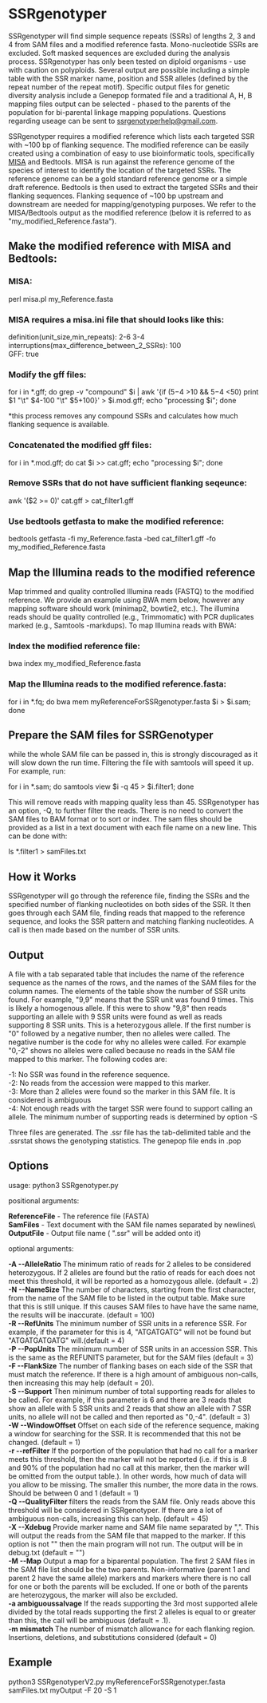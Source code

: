 # SSRgenotyper

SSRgenotyper will find simple sequence repeats (SSRs) of lengths 2, 3 and 4 from SAM files and a modified reference fasta. Mono-nucleotide SSRs are excluded. Soft masked sequences are excluded during the analysis process. SSRgenotyper has only been tested on diploid organisms - use with caution on polyploids. Several output are possible including a simple table with the SSR marker name, position and SSR alleles (defined by the repeat number of the repeat motif). Specific output files for genetic diversity analysis include a Genepop formated file and a traditional A, H, B mapping files output can be selected - phased to the parents of the population for bi-parental linkage mapping populations. Questions regarding useage can be sent to ssrgenotyperhelp@gmail.com.

SSRgenotyper requires a modified reference which lists each targeted SSR with ~100 bp of flanking sequence. The modified reference can be easily created using a combination of easy to use bioinformatic tools, specifically [MISA](https://webblast.ipk-gatersleben.de/misa/misa_sourcecode_22092015.zip) and Bedtools. MISA is run against the reference genome of the species of interest to identify the location of the targeted SSRs. The reference genome can be a gold standard reference genome or a simple draft reference. Bedtools is then used to extract the targeted SSRs and their flanking sequences. Flanking sequence of ~100 bp upstream and downstream are needed for mapping/genotyping purposes. We refer to the MISA/Bedtools output as the modified reference (below it is referred to as "my_modified_Reference.fasta").

## Make the modified reference with MISA and Bedtools:

### MISA:
perl misa.pl my_Reference.fasta

### MISA requires a misa.ini file that should looks like this:

definition(unit_size,min_repeats):                   2-6 3-4\
interruptions(max_difference_between_2_SSRs):        100\
GFF:                                                     true

### Modify the gff files:
for i in \*.gff; do grep -v "compound" $i | awk '{if ($5-$4 >10 && $5-$4 <50) print $1 "\t" $4-100 "\t" $5+100}' > $i.mod.gff; echo "processing $i"; done

*this process removes any compound SSRs and calculates how much flanking sequence is available.

### Concatenated the modified gff files:
for i in \*.mod.gff; do cat $i >> cat.gff; echo "processing $i"; done

### Remove SSRs that do not have sufficient flanking seqeunce:

awk '($2 >= 0)' cat.gff > cat_filter1.gff 

### Use bedtools getfasta to make the modified reference:

bedtools getfasta -fi my_Reference.fasta -bed cat_filter1.gff -fo my_modified_Reference.fasta

## Map the Illumina reads to the modified reference

Map trimmed and quality controlled Illumina reads (FASTQ) to the modified reference. We provide an example using BWA mem below, however any mapping software should work (minimap2, bowtie2, etc.). The illumina reads should be quality controlled (e.g., Trimmomatic) with PCR duplicates marked (e.g., Samtools -markdups). To map Illumina reads with BWA:

### Index the modified reference file:

bwa index my_modified_Reference.fasta

### Map the Illumina reads to the modified reference.fasta:

for i in \*.fq; do bwa mem myReferenceForSSRgenotyper.fasta $i > $i.sam; done 

## Prepare the SAM files for SSRGenotyper
while the whole SAM file can be passed in, this is strongly discouraged as it will slow down the run time. Filtering the file with samtools will speed it up. For example, run:

for i in *.sam; do samtools view $i -q 45 > $i.filter1; done

This will remove reads with mapping quality less than 45. SSRgenotyper has an option, -Q, to further filter the reads. There is no need to convert the SAM files to BAM format or to sort or index. The sam files should be provided as a list in a text document with each file name on a new line. This can be done with:

ls *.filter1 > samFiles.txt

## How it Works

SSRgenotyper will go through the reference file, finding the SSRs and the specified number of flanking nucleotides on both sides of the SSR. It then goes through each SAM file, finding reads that mapped to the reference sequence, and looks the SSR pattern and matching flanking nucleotides. A call is then made based on the number of SSR units.

## Output

A file with a tab separated table that includes the name of the reference sequence as the names of the rows, and the names of the SAM files for the column names. The elements of the table show the number of SSR units found. For example, "9,9" means that the SSR unit was found 9 times. This is likely a homogenous allele. If this were to show "9,8" then reads supporting an allele with 9 SSR units were found as well as reads supporting 8 SSR units. This is a heterozygous allele. If the first number is "0" followed by a negative number, then no alleles were called. The negative number is the code for why no alleles were called. For example "0,-2" shows no alleles were called because no reads in the SAM file mapped to this marker. The following codes are:

-1: No SSR was found in the reference sequence.\
-2: No reads from the accession were mapped to this marker.\
-3: More than 2 alleles were found so the marker in this SAM file. It is considered is ambiguous\
-4: Not enough reads with the target SSR were found to support calling an allele. The minimum number of supporting reads is determined by option -S

Three files are generated. The .ssr file has the tab-delimited table and the .ssrstat shows the genotyping statistics. The genepop file ends in .pop

## Options

usage: python3 SSRgenotyper.py <ReferenceFile> <SamFiles> <OutputFile>

positional arguments:

**ReferenceFile** - The reference file (FASTA)\
**SamFiles** - Text document with the SAM file names separated by newlines\                       
**OutputFile** - Output file name ( ".ssr" will be added onto it)

optional arguments:
  
**-A --AlleleRatio** The minimum ratio of reads for 2 alleles to be considered heterozygous. If 2 alleles are found but the ratio of reads for each does not meet this threshold, it will be reported as a homozygous allele. (default = .2)\
**-N --NameSize** The number of characters, starting from the first character, from the name of the SAM file to be listed in the output table. Make sure that this is still unique. If this causes SAM files to have have the same name, the results will be inaccurate. (default = 100)\
**-R --RefUnits** The minimum number of SSR units in a reference SSR. For example, if the parameter for this is 4, "ATGATGATG" will not be found but "ATGATGATGATG" will.(default = 4)\
**-P --PopUnits** The minimum number of SSR units in an accession SSR. This is the same as the REFUNITS parameter, but for the SAM files (default = 3)\
**-F --FlankSize** The number of flanking bases on each side of the SSR that must match the reference. If there is a high amount of ambiguous non-calls, then increasing this may help (default = 20).\
**-S --Support** Then minimum number of total supporting reads for alleles to be called. For example, if this parameter is 6 and there are 3 reads that show an allele with 5 SSR units and 2 reads that show an allele with 7 SSR units, no allele will not be called and then reported as "0,-4". (default = 3)\
**-W --WindowOffset** Offset on each side of the reference sequence, making a window for searching for the SSR. It is recommended that this not be changed. (default = 1)\
**-r --refFilter** If the porportion of the population that had no call for a marker meets this threshold, then the marker will not be reported (i.e. if this is .8 and 90% of the population had no call at this marker, then the marker will be omitted from the output table.). In other words, how much of data will you allow to be missing. The smaller this number, the more data in the rows. Should be between 0 and 1 (default = 1)\
**-Q --QualityFilter** filters the reads from the SAM file. Only reads above this threshold will be considered in SSRgenotyper. If there are a lot of ambiguous non-calls, increasing this can help. (default = 45)\
**-X --Xdebug** Provide marker name and SAM file name separated by ",". This will output the reads from the SAM file that mapped to the marker. If this option is not "" then the main program will not run. The output will be in debug.txt (default = "")\
**-M --Map** Output a map for a biparental population. The first 2 SAM files in the SAM file list should be the two parents. Non-informative (parent 1 and parent 2 have the same allele) markers and markers where there is no call for one or both the parents will be excluded. If one or both of the parents are heterozygous, the marker will also be excluded.\
**-a ambiguoussalvage** If the reads supporting the 3rd most supported allele divided by the total reads supporting the first 2 alleles is equal to or greater than this, the call will be ambiguous (default = .1).\
**-m mismatch** The number of mismatch allowance for each flanking region. Insertions, deletions, and substitutions considered (default = 0)
## Example
python3 SSRgenotyperV2.py myReferenceForSSRgenotyper.fasta samFiles.txt myOutput -F 20 -S 1
